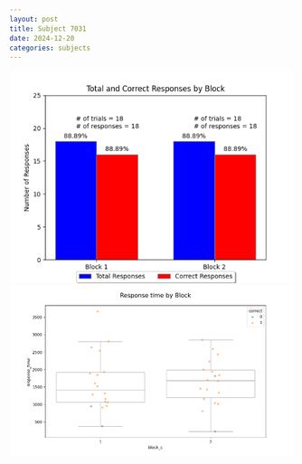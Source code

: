 ```yaml
---
layout: post
title: Subject 7031
date: 2024-12-20
categories: subjects
---
```


![](data/7031/run-2/7031_ATS_responses.png)
![](data/7031/run-2/7031_ATS_rt.png)
